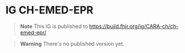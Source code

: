 # IG CH-EMED-EPR

> **Note**
> This IG is published to https://build.fhir.org/ig/CARA-ch/ch-emed-epr/

> **Warning**
> There's no published version yet.
